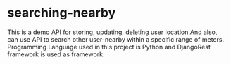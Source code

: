 # searching-nearby

This is a demo API for storing, updating, deleting user location.And also, can use API to search other user-nearby within a specific range of meters.
Programming Language used in this project is Python and DjangoRest framework is used as framework.

